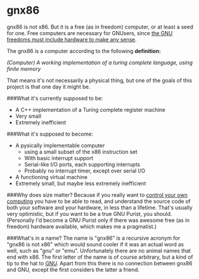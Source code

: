 gnx86
=====

gnx86 is not x86. But it is a free (as in freedom) computer, or at least a seed for one. Free computers are necessary for GNUsers, since [the GNU freedoms must include hardware to make any sense](http://blogg.hioa.no/alfred/2013/03/03/the-gnu-freedoms-must-include-hardware-to-make-any-sense/). 

The gnx86 is a computer according to the following **definition:** 

*(Computer) A working implementation of a turing complete language, using finite memory*

That means it's not necessarily a physical thing, but one of the goals of this project is that one day it might be.

###What it's currently supposed to be:
- A C++ implementation of a Turing complete register machine
- Very small
- Extremely inefficient

###What it's supposed to become:
- A pysically implementable computer
  - using a small subset of the x86 instruction set
  - With basic interrupt support
  - Serial-like I/O ports, each supporting interrupts
  - Probably no interrupt timer, except over serial I/O
- A functioning virtual machine
- Extremely small, but maybe less extremely inefficient

###Why does size matter?
Because if you really want to [control your own computing](http://www.gnu.org/philosophy/free-sw.html) you have to be able to read, and understand the source code of both your software and your hardware, in less than a lifetime. That's usually very optimistic, but if you want to be a true GNU Purist, you should. 
(Personally I'd become a GNU Purist only if there was awesome free (as in freedom) hardware available, which makes me a pragmatist.)

###What's in a name?
The name is "gnx86" is a recursive acronym for "gnx86 is not x86" which would sound cooler if it was an actual word as well, such as "gnu" or "emu". Unfortunately there are no animal names that end with x86. The first letter of the name is of course arbitrary, but a kind of tip to the hat to [GNU](http://www.gnu.org). Apart from this there is no connection between gnx86 and GNU, except the first considers the latter a friend.
